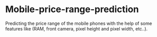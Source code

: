 # Mobile-price-range-prediction
Predicting the price range of the mobile phones with the help of some features like (RAM, front camera, pixel height and pixel width, etc..).
